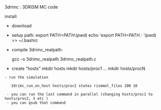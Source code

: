 3drimc : 3DRISM MC code

install:

   - download
   - setup path:
         export PATH=$PATH:$(pwd)
         echo 'export PATH=$PATH:'$(pwd) >> ~/.bashrc

   - compile 3drimc_realpath: 
          
        gcc -o 3drimc_realpath 3drimc_realpath.c

   - create "hosts"
        mkdir hosts
        mkdir hosts/proc1
        ...
        mkdir hosts/procN

    - run the simulation

       3drimc_run_on_host hosts/proc1 states rismmol_files 100 10

     - you can run the last command in parallel (changing hosts/proc1 to hosts/proc2, 3 etc )
     - you can qsub that command
       

    

